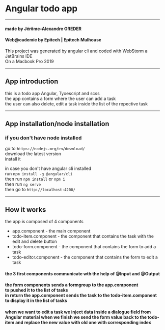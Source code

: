 # Angular todo app

---

#### made by Jérôme-Alexandre GREDER <br>

#### Web@cademie by Epitech | Epitech Mulhouse

This project was generated by angular cli
and coded with WebStorm a JetBrains IDE <br>
On a Macbook Pro 2019

---

## App introduction

this is a todo app Angular, Tyoescript and scss <br>
the app contains a form where the user can add a task <br>
the user can also delete, edit a task inside the list of the repective task <br>

---

## App installation/node installation

### if you don't have node installed <br>

go to `https://nodejs.org/en/download/` <br>
download the latest version <br>
install it <br>

in case you don't have angular cli installed <br>
run `npm install -g @angular/cli` <br>
then run `npm install` or `npm i` <br>
then run `ng serve` <br>
then go to `http://localhost:4200/`

---

## How it works

the app is composed of 4 components <br>

- app.component - the main component
- todo-item.component - the component that contains the task with the edit and delete button
- todo-form.component - the component that contains the form to add a task
- todo-editor.component - the component that contains the form to edit a task

#### the 3 first components communicate wth the help of @Input and @Output <br>

#### the form components sends a formgroup to the app.component <br> to pushed it to the list of tasks <br> in return the app.component sends the task to the todo-item.component <br> to display it in the list of tasks <br>

#### when we want to edit a task we inject data inside a dialogue field from Angular material when we finish we send the form value back to the todo-item and replace the new value with old one with corresponding index
